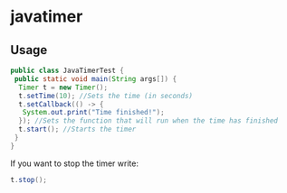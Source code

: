 # javatimer
 
## Usage

```java
public class JavaTimerTest {
 public static void main(String args[]) {
  Timer t = new Timer();
  t.setTime(10); //Sets the time (in seconds)
  t.setCallback(() -> {
   System.out.print("Time finished!");
  }); //Sets the function that will run when the time has finished
  t.start(); //Starts the timer
 } 
}
```
If you want to stop the timer write:
```java
t.stop();
```
